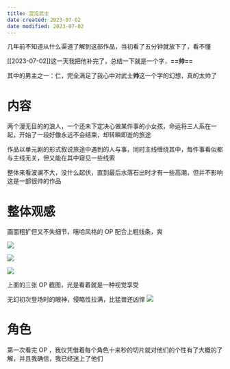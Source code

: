 ```yaml
---
title: 混沌武士
date created: 2023-07-02
date modified: 2023-07-02
---
```


几年前不知道从什么渠道了解到这部作品，当初看了五分钟就放下了，看不懂

[[2023-07-02]]这一天我把他补完了，总结一下就是一个字，**==帅==**

其中的男主之一：仁，完全满足了我心中对武士**帅**这一个字的幻想，真的太帅了

# 内容

两个漫无目的的浪人，一个还未下定决心做某件事的小女孩，命运将三人系在一起，开始了一段好像永远不会结束，却转瞬即逝的旅途

作品以单元剧的形式叙说旅途中遇到的人与事，同时主线缠绕其中，每件事看似都与主线无关，但又能在其中窥见一些线索

整体来看波澜不大，没什么起伏，直到最后水落石出时才有一些高潮，但并不影响这是一部很帅的作品

# 整体观感

画面粗犷但又不失细节，嘻哈风格的 OP 配合上粗线条，爽

![](https://vercel-proxy.norah1to.com/proxy/raw.githubusercontent.com/NoraH1to/cdn/master/img/Samurai%20Champloo%2019.mkv_20230702_195332.432.png)

![](https://vercel-proxy.norah1to.com/proxy/raw.githubusercontent.com/NoraH1to/cdn/master/img/20230702195743.png)

![](https://vercel-proxy.norah1to.com/proxy/raw.githubusercontent.com/NoraH1to/cdn/master/img/20230702200010.png)

上面的三张 OP 截图，光是看着就是一种视觉享受

无幻初次登场时的眼神，侵略性拉满，比猛兽还凶悍
![](https://vercel-proxy.norah1to.com/proxy/raw.githubusercontent.com/NoraH1to/cdn/master/img/20230702200624.png)

# 角色

第一次看完 OP ，我仅凭借着每个角色十来秒的切片就对他们的个性有了大概的了解，并且我确信，我已经迷上了他们


